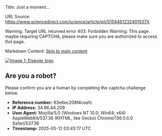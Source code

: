 Title: Just a moment...

URL Source: https://www.sciencedirect.com/science/article/pii/S154461232401537X

Warning: Target URL returned error 403: Forbidden
Warning: This page maybe requiring CAPTCHA, please make sure you are authorized to access this page.

Markdown Content:
[Skip to main content](https://www.sciencedirect.com/science/article/pii/S154461232401537X#main-content)

[![Image 1: Elsevier logo](blob:http://localhost/84fae110a9934890163c7653d951a57a)](https://www.sciencedirect.com/)

Are you a robot?
----------------

Please confirm you are a human by completing the captcha challenge below.

*   **Reference number:** 93e6ec208f4ceafc
*   **IP Address:** 34.96.44.209
*   **User Agent:** Mozilla/5.0 (Windows NT 10.0; Win64; x64) AppleWebKit/537.36 (KHTML, like Gecko) Chrome/136.0.0.0 Safari/537.36
*   **Timestamp:** 2025-05-12 03:45:17 UTC
